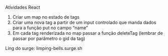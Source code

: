 Atividades React

1. Criar um map no estado de tags
2. Criar uma nova tag a partir de um input controlado que
manda dados para a função put no campo “name”
3. Em cada tag renderizada no map passar a função deleteTag
(lembrar de passar por parâmetro o gid da tag)

Ling do surge: limping-bells.surge.sh
